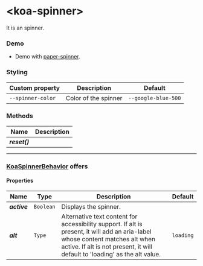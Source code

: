 # &lt;koa-spinner&gt;

It is an spinner.

### Demo

* Demo with [paper-spinner](https://elements.polymer-project.org/elements/paper-spinner?view=demo).

### Styling

Custom property | Description | Default
----------------|-------------|--------
`--spinner-color` | Color of the spinner | `--google-blue-500`

### Methods

Name | Description
-----|------------
***reset()*** |

---

### [KoaSpinnerBehavior](https://github.com/KingofApp/koa-behaviors/blob/master/koa-spinner-behavior.html) offers

#### Properties

Name | Type | Description | Default
-----|------|-------------|--------
***active*** | `Boolean` | Displays the spinner. |
***alt*** | `Type` | Alternative text content for accessibility support. If alt is present, it will add an aria-label whose content matches alt when active. If alt is not present, it will default to 'loading' as the alt value. | `loading`
